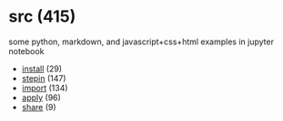 # src (415)
some python, markdown, and javascript+css+html examples in jupyter notebook

+ [install](install/README.md) (29)
+ [stepin](stepin/README.md) (147)
+ [import](import/README.md) (134)
+ [apply](apply/README.md) (96)
+ [share](share/README.md) (9)

